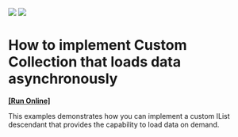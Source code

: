 <!-- default badges list -->
[![](https://img.shields.io/badge/Open_in_DevExpress_Support_Center-FF7200?style=flat-square&logo=DevExpress&logoColor=white)](https://supportcenter.devexpress.com/ticket/details/E4729)
[![](https://img.shields.io/badge/📖_How_to_use_DevExpress_Examples-e9f6fc?style=flat-square)](https://docs.devexpress.com/GeneralInformation/403183)
<!-- default badges end -->
# How to implement Custom Collection that loads data asynchronously
<!-- run online -->
**[[Run Online]](https://codecentral.devexpress.com/e4729)**
<!-- run online end -->


<p>This examples demonstrates how you can implement a custom IList descendant that provides the capability to load data on demand.</p>

<br/>


